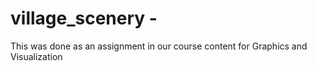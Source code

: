 # village_scenery - 
This was done as an assignment in our course content for 
Graphics and Visualization
